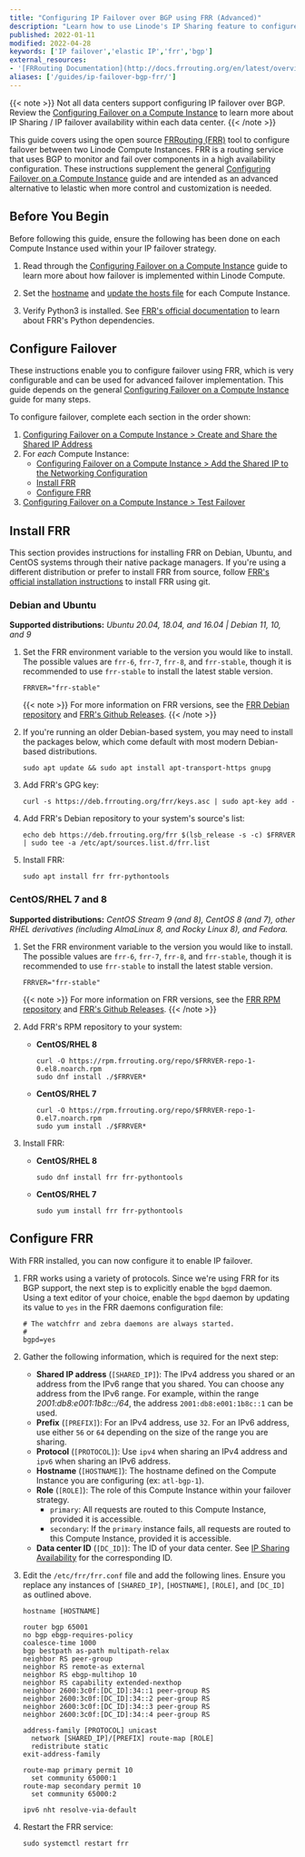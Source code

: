 ```yaml
---
title: "Configuring IP Failover over BGP using FRR (Advanced)"
description: "Learn how to use Linode's IP Sharing feature to configure IP failover using FRR, a routing software that implements BGP"
published: 2022-01-11
modified: 2022-04-28
keywords: ['IP failover','elastic IP','frr','bgp']
external_resources:
- '[FRRouting Documentation](http://docs.frrouting.org/en/latest/overview.html)'
aliases: ['/guides/ip-failover-bgp-frr/']
---
```


{{< note >}}
Not all data centers support configuring IP failover over BGP. Review the [Configuring Failover on a Compute Instance](/docs/products/compute/compute-instances/guides/failover/) to learn more about IP Sharing / IP failover availability within each data center.
{{< /note >}}

This guide covers using the open source [FRRouting (FRR)](http://docs.frrouting.org/en/latest/overview.html#about-frr) tool to configure failover between two Linode Compute Instances. FRR is a routing service that uses BGP to monitor and fail over components in a high availability configuration. These instructions supplement the general [Configuring Failover on a Compute Instance](/docs/products/compute/compute-instances/guides/failover/) guide and are intended as an advanced alternative to lelastic when more control and customization is needed.

## Before You Begin

Before following this guide, ensure the following has been done on each Compute Instance used within your IP failover strategy.

1. Read through the [Configuring Failover on a Compute Instance](/docs/products/compute/compute-instances/guides/failover/) guide to learn more about how failover is implemented within Linode Compute.

1. Set the [hostname](/docs/products/compute/compute-instances/guides/set-up-and-secure/#configure-a-custom-hostname) and [update the hosts file](/docs/products/compute/compute-instances/guides/set-up-and-secure/#update-your-systems-hosts-file) for each Compute Instance.

1. Verify Python3 is installed. See [FRR's official documentation](http://docs.frrouting.org/en/latest/installation.html#python-dependency-documentation-and-tests) to learn about FRR's Python dependencies.

## Configure Failover

These instructions enable you to configure failover using FRR, which is very configurable and can be used for advanced failover implementation. This guide depends on the general [Configuring Failover on a Compute Instance](/docs/products/compute/compute-instances/guides/failover/) guide for many steps.

To configure failover, complete each section in the order shown:

1. [Configuring Failover on a Compute Instance > Create and Share the Shared IP Address](/docs/products/compute/compute-instances/guides/failover/#1-create-and-share-the-shared-ip-address)
1. For *each* Compute Instance:
      - [Configuring Failover on a Compute Instance > Add the Shared IP to the Networking Configuration](/docs/products/compute/compute-instances/guides/failover/#2-add-the-shared-ip-to-the-networking-configuration)
      - [Install FRR](#install-frr)
      - [Configure FRR](#configure-frr)
1. [Configuring Failover on a Compute Instance > Test Failover](/docs/products/compute/compute-instances/guides/failover/#test-failover)

## Install FRR

This section provides instructions for installing FRR on Debian, Ubuntu, and CentOS systems through their native package managers. If you're using a different distribution or prefer to install FRR from source, follow [FRR's official installation instructions](http://docs.frrouting.org/en/latest/installation.html) to install FRR using git.

### Debian and Ubuntu

**Supported distributions:** *Ubuntu 20.04, 18.04, and 16.04 | Debian 11, 10, and 9*

1.  Set the FRR environment variable to the version you would like to install. The possible values are `frr-6`, `frr-7`, `frr-8`, and `frr-stable`, though it is recommended to use `frr-stable` to install the latest stable version.

    ```command
    FRRVER="frr-stable"
    ```

    {{< note >}}
    For more information on FRR versions, see the [FRR Debian repository](https://deb.frrouting.org/) and [FRR's Github Releases](https://github.com/FRRouting/frr/releases).
    {{< /note >}}

1.  If you're running an older Debian-based system, you may need to install the packages below, which come default with most modern Debian-based distributions.

    ```command
    sudo apt update && sudo apt install apt-transport-https gnupg
    ```

1.  Add FRR's GPG key:

    ```command
    curl -s https://deb.frrouting.org/frr/keys.asc | sudo apt-key add -
    ```

1.  Add FRR's Debian repository to your system's source's list:

    ```command
    echo deb https://deb.frrouting.org/frr $(lsb_release -s -c) $FRRVER | sudo tee -a /etc/apt/sources.list.d/frr.list
    ```

1.  Install FRR:

    ```command
    sudo apt install frr frr-pythontools
    ```

### CentOS/RHEL 7 and 8

**Supported distributions:** *CentOS Stream 9 (and 8), CentOS 8 (and 7), other RHEL derivatives (including AlmaLinux 8, and Rocky Linux 8), and Fedora.*

1.  Set the FRR environment variable to the version you would like to install. The possible values are `frr-6`, `frr-7`, `frr-8`, and `frr-stable`, though it is recommended to use `frr-stable` to install the latest stable version.

    ```command
    FRRVER="frr-stable"
    ```

    {{< note >}}
    For more information on FRR versions, see the [FRR RPM repository](https://rpm.frrouting.org/) and [FRR's Github Releases](https://github.com/FRRouting/frr/releases).
    {{< /note >}}

1. Add FRR's RPM repository to your system:

    -   **CentOS/RHEL 8**

        ```command
        curl -O https://rpm.frrouting.org/repo/$FRRVER-repo-1-0.el8.noarch.rpm
        sudo dnf install ./$FRRVER*

    -   **CentOS/RHEL 7**

        ```command
        curl -O https://rpm.frrouting.org/repo/$FRRVER-repo-1-0.el7.noarch.rpm
        sudo yum install ./$FRRVER*
        ```

1.  Install FRR:

    -   **CentOS/RHEL 8**

        ```command
        sudo dnf install frr frr-pythontools
        ```

    -   **CentOS/RHEL 7**

        ```command
        sudo yum install frr frr-pythontools
        ```

## Configure FRR

With FRR installed, you can now configure it to enable IP failover.

1.  FRR works using a variety of protocols. Since we're using FRR for its BGP support, the next step is to explicitly enable the `bgpd` daemon. Using a text editor of your choice, enable the `bgpd` daemon by updating its value to `yes` in the FRR daemons configuration file:

    ```file {title="/etc/frr/daemons"}
    # The watchfrr and zebra daemons are always started.
    #
    bgpd=yes
    ```

1.  Gather the following information, which is required for the next step:

    - **Shared IP address** (`[SHARED_IP]`): The IPv4 address you shared or an address from the IPv6 range that you shared. You can choose any address from the IPv6 range. For example, within the range *2001:db8:e001:1b8c::/64*, the address `2001:db8:e001:1b8c::1` can be used.
    - **Prefix** (`[PREFIX]`): For an IPv4 address, use `32`. For an IPv6 address, use either `56` or `64` depending on the size of the range you are sharing.
    - **Protocol** (`[PROTOCOL]`): Use `ipv4` when sharing an IPv4 address and `ipv6` when sharing an IPv6 address.
    - **Hostname** (`[HOSTNAME]`): The hostname defined on the Compute Instance you are configuring (ex: `atl-bgp-1`).
    - **Role** (`[ROLE]`): The role of this Compute Instance within your failover strategy.
      - `primary`: All requests are routed to this Compute Instance, provided it is accessible.
      - `secondary`: If the `primary` instance fails, all requests are routed to this Compute Instance, provided it is accessible.
    - **Data center ID** (`[DC_ID]`): The ID of your data center. See [IP Sharing Availability](/docs/products/compute/compute-instances/guides/failover/#ip-sharing-availability) for the corresponding ID.

1.  Edit the `/etc/frr/frr.conf` file and add the following lines. Ensure you replace any instances of `[SHARED_IP]`, `[HOSTNAME]`, `[ROLE]`, and `[DC_ID]` as outlined above.

    ```file {title="/etc/frr/frr.conf"}
    hostname [HOSTNAME]

    router bgp 65001
    no bgp ebgp-requires-policy
    coalesce-time 1000
    bgp bestpath as-path multipath-relax
    neighbor RS peer-group
    neighbor RS remote-as external
    neighbor RS ebgp-multihop 10
    neighbor RS capability extended-nexthop
    neighbor 2600:3c0f:[DC_ID]:34::1 peer-group RS
    neighbor 2600:3c0f:[DC_ID]:34::2 peer-group RS
    neighbor 2600:3c0f:[DC_ID]:34::3 peer-group RS
    neighbor 2600:3c0f:[DC_ID]:34::4 peer-group RS

    address-family [PROTOCOL] unicast
      network [SHARED_IP]/[PREFIX] route-map [ROLE]
      redistribute static
    exit-address-family

    route-map primary permit 10
      set community 65000:1
    route-map secondary permit 10
      set community 65000:2

    ipv6 nht resolve-via-default
    ```

1.  Restart the FRR service:

    ```command
    sudo systemctl restart frr
    ```